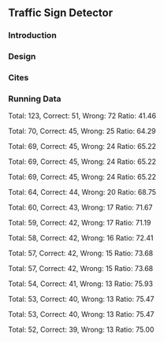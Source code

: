 ## Traffic Sign Detector

### Introduction

### Design

### Cites

### Running Data

Total: 123, Correct: 51, Wrong: 72
Ratio: 41.46

Total: 70, Correct: 45, Wrong: 25
Ratio: 64.29

Total: 69, Correct: 45, Wrong: 24
Ratio: 65.22

Total: 69, Correct: 45, Wrong: 24
Ratio: 65.22

Total: 69, Correct: 45, Wrong: 24
Ratio: 65.22

Total: 64, Correct: 44, Wrong: 20
Ratio: 68.75

Total: 60, Correct: 43, Wrong: 17
Ratio: 71.67

Total: 59, Correct: 42, Wrong: 17
Ratio: 71.19

Total: 58, Correct: 42, Wrong: 16
Ratio: 72.41

Total: 57, Correct: 42, Wrong: 15
Ratio: 73.68

Total: 57, Correct: 42, Wrong: 15
Ratio: 73.68

Total: 54, Correct: 41, Wrong: 13
Ratio: 75.93

Total: 53, Correct: 40, Wrong: 13
Ratio: 75.47

Total: 53, Correct: 40, Wrong: 13
Ratio: 75.47

Total: 52, Correct: 39, Wrong: 13
Ratio: 75.00
